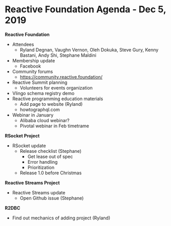 # Reactive Foundation Agenda - Dec 5, 2019
**Reactive Foundation**

- Attendees
    - Ryland Degnan, Vaughn Vernon, Oleh Dokuka, Steve Gury, Kenny Bastani, Andy Shi, Stephane Maldini
- Membership update
    - Facebook
- Community forums
    - https://community.reactive.foundation/
- Reactive Summit planning
    - Volunteers for events organization
- Vlingo schema registry demo
- Reactive programming education materials
    - Add page to website (Ryland)
    - howtographql.com
- Webinar in January
    - Alibaba cloud webinar?
    - Pivotal webinar in Feb timetrame

**RSocket Project**

- RSocket update
    - Release checklist (Stephane)
        - Get lease out of spec
        - Error handling
        - Prioritization
    - Release 1.0 before Christmas

**Reactive Streams Project**

- Reactive Streams update
    - Open Github issue (Stephane)

**R2DBC**

- Find out mechanics of adding project (Ryland)